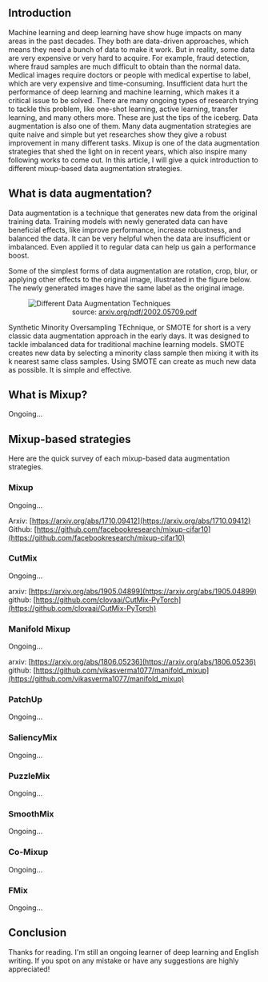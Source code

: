 ## Introduction

Machine learning and deep learning have show huge impacts on many areas in the past decades. They both are data-driven approaches, which means they need a bunch of data to make it work. But in reality, some data are very expensive or very hard to acquire. For example, fraud detection, where fraud samples are much difficult to obtain than the normal data. Medical images require doctors or people with medical expertise to label, which are very expensive and time-consuming. Insufficient data hurt the performance of deep learning and machine learning, which makes it a critical issue to be solved. There are many ongoing types of research trying to tackle this problem, like one-shot learning, active learning, transfer learning, and many others more. These are just the tips of the iceberg. Data augmentation is also one of them. Many data augmentation strategies are quite naive and simple but yet researches show they give a robust improvement in many different tasks. Mixup is one of the data augmentation strategies that shed the light on in recent years, which also inspire many following works to come out. In this article, I will give a quick introduction to different mixup-based data augmentation strategies.

## What is data augmentation?

Data augmentation is a technique that generates new data from the original training data. Training models with newly generated data can have beneficial effects, like improve performance, increase robustness, and balanced the data. It can be very helpful when the data are insufficient or imbalanced. Even applied it to regular data can help us gain a performance boost.

Some of the simplest forms of data augmentation are rotation, crop, blur, or applying other effects to the original image, illustrated in the figure below. The newly generated images have the same label as the original image.

<figure>
    <img 
    src="https://imgur.com/GXzRum7.png"
    alt="Different Data Augmentation Techniques">
    <figcaption align = "center"> 
    source: <a href="https://arxiv.org/pdf/2002.05709.pdf">arxiv.org/pdf/2002.05709.pdf</a>
    </figcaption>
</figure>

Synthetic Minority Oversampling TEchnique, or SMOTE for short is a very classic data augmentation approach in the early days. It was designed to tackle imbalanced data for traditional machine learning models. SMOTE creates new data by selecting a minority class sample then mixing it with its k nearest same class samples. Using SMOTE can create as much new data as possible. It is simple and effective.

## What is Mixup?

Ongoing...

## Mixup-based strategies

Here are the quick survey of each mixup-based data augmentation strategies.

### Mixup

Ongoing...

Arxiv: [https://arxiv.org/abs/1710.09412](https://arxiv.org/abs/1710.09412)
Github: [https://github.com/facebookresearch/mixup-cifar10](https://github.com/facebookresearch/mixup-cifar10)

### CutMix

Ongoing...

arxiv: [https://arxiv.org/abs/1905.04899](https://arxiv.org/abs/1905.04899)
github: [https://github.com/clovaai/CutMix-PyTorch](https://github.com/clovaai/CutMix-PyTorch)

### Manifold Mixup

Ongoing...

arxiv: [https://arxiv.org/abs/1806.05236](https://arxiv.org/abs/1806.05236)
github: [https://github.com/vikasverma1077/manifold_mixup](https://github.com/vikasverma1077/manifold_mixup)

### PatchUp

Ongoing...

### SaliencyMix

Ongoing...

### PuzzleMix

Ongoing...

### SmoothMix

Ongoing...

### Co-Mixup

Ongoing...

### FMix

Ongoing...

## Conclusion

Thanks for reading. I'm still an ongoing learner of deep learning and English writing. If you spot on any mistake or have any suggestions are highly appreciated!
